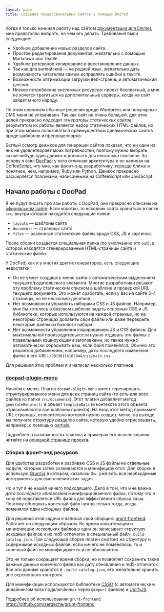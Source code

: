 ```yaml
---
layout: page
title: Создание профессиональных сайтов с помощью DocPad
---
```

Когда я только начинал работу над сайтом [документации для Emmet](http://docs.emmet.io), мне предстояло выбрать, на чём его делать. Требования были следующие:

* Удобное добавление новых разделов сайта.
* Простое редактирование документов, желательно с помощью Markdown или Textile.
* Удобное резервное копирование и восстановление данных.
* Так как для английский — не родной язык, желательно дать возможность читателям самим исправлять ошибки в тексте.
* Возможность оптимизации загрузки веб-страниц и автоматический деплой.
* Низкое потребление системных ресурсов: проект бесплатный, а мне не хочется тратиться на дополнительные серверы, когда на сайт зайдёт много народу.

По этим причинам обычные решения вроде Wordpress или популярные CMS меня не устраивали. Так как сайт не очень большой, для этих целей прекрасно подходят _генераторы статических сайтов_: результатом их работы является набор статических HTML-файлов, но при этом можно пользоваться преимуществом динамических сайтов вроде шаблонов и препроцессоров.

Беглый осмотр движков для генерации сайтов показал, что ни один из них не удовлетворяет моих потребностей, поэтому нужно выбрать какой-нибудь один движок и дописать для несколько плагинов. За основу я взял [DocPad](https://docpad.org): у него отличная архитектура и он написан на CoffeeScript, что мне, как фронт-энд разработчику, гораздо ближе и понятнее, чем, например, Ruby или Python. Движок прекрасно расширяется плагинами, написанными на CoffeeScript или JavaScript.

## Начало работы с DocPad

Я не будут писать про азы работы с DocPad, они прекрасно описаны на [официальном сайте](http://docpad.org/docs/intro). Если коротко, то исходник сайта храниться в папке `src`, внутри которой находятся следующие папки:

* `layouts` — шаблоны сайта
* `documents` — страницы сайта
* `files` — различные статические файлы вроде CSS, JS и картинок.

После сборки создаётся специальная папка (по умолчанию это `out`), в которой находятся сгенерированные HTML-страницы сайта и статические файлы.

У DocPad, как и у многих других генераторов, есть следующие недостатки:

* Он не умеет создавать меню сайта с автоматическим выделением текущего/родительского элемента. Многие разработчики решают эту проблему статическим списком в шаблоне и проверкой URL текущего документа. Это может сработать, если у вас на сайте 3–4 страницы, но не несколько десятков.
* Нет возможности управлять наборами CSS и JS файлов. Например, мне бы хотелось в базовом шаблоне задать основные CSS и JS библиотеки, которые используются на каждой странице, но на некоторых страницах добавить свои файлы или даже перекрыть некоторые файлы из базового набора.
* Нет возможности управления кэшированием JS и CSS файлов. Для максимальной производительности нужно отдавать эти файлы с правильными кэширующими заголовками, но также нужно автоматически сбрасывать кэш, если файл поменялся. Обычно это решается добавлением, например, даты последнего изменения файла в его URL: `/20130116162044/css/main.css`.

Для решения этих проблем я и написал несколько плагинов.

### [docpad-plugin-menu](https://github.com/sergeche/docpad-plugin-menu)

Начнём с меню. Плагин `docpad-plugin-menu` умеет геренировать структурированное меню для всех страниц сайта (то есть для всех файлов из папки `src/documents`). Этот плагин добавляет метод `generateMenu(url)` в объект `templateData` (в контексте этого объекта отрисовываются все шаблоны проекта). На вход этот метод принимает URL страницы, относительно которой нужно создать меню, на выходе вы получите структуру разделов сайта, которую удобно отрисовывать, например, с помощью [partials](https://github.com/docpad/docpad-plugin-partials/).

Подробнее о возможностях плагина и примерах его использования читайте на [основной странице проекта](https://github.com/sergeche/docpad-plugin-menu#readme).

### Сборка фронт-энд ресурсов

Для удобства разработки я разбиваю CSS и JS файлы на отдельные модули, которые затем склеиваются и минифицируются. Для сборки я использую [Grunt.js](http://gruntjs.com) в котором, казалось бы, уже есть все необходимые инструменты для выполнения этих задач.

Но и тут я не нашёл ничего подходящего. Дело в том, что мне важна *дата последнего обновления* минифицированного файла, потому что я хочу её подставлять в URL файла для эффективного сброса кэша. Поэтому обновлять конечный файл нужно только тогда, когда поменялся один исходных файлов.

Для решения этой задачи я написал свой сборщик: [grunt-frontend](https://github.com/sergeche/grunt-frontend). Работает он следующим образом. Во время конкатенации и минификации нескольких файлов в один он записывает структуру исходных файлов и их md5-отпечаток в специальный файл `.build-catalog.json`. При следующей сборке плагин смотрит на структуру и содержимое исходных файлов: если ничего не поменялось, то и конечный файл не минифицируется и не обновляется. 

Это не только сокращает время сборки, но и позволяет сохранить такие важные данные конечного файла как дату обновления и md5-отпечаток. Все эти данные хранятся в `.build-catalog.json`, его желательно хранить вне версионного контроля.

Для минификации используются библиотеки [CSSO](https://github.com/css/csso) (с автоматическим инлайнингом всех подключённых через `@import` файлов) и [UglifyJS](https://github.com/mishoo/UglifyJS).

Подробнее об использовании `grunt-frontend`: https://github.com/sergeche/grunt-frontend